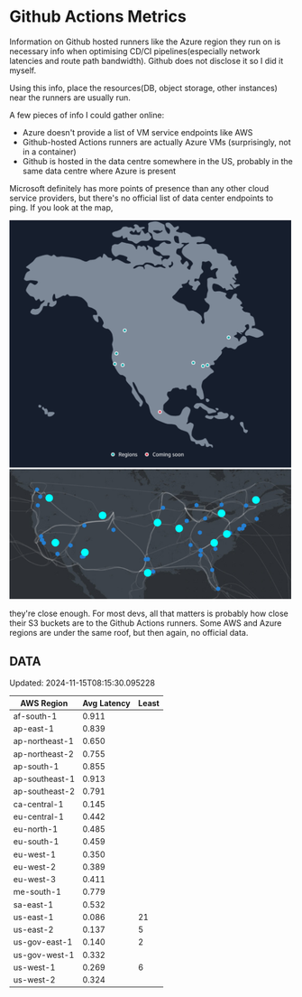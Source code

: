 # Github Actions Metrics
Information on Github hosted runners like the Azure region they run on is
necessary info when optimising CD/CI pipelines(especially network latencies and
route path bandwidth). Github does not disclose it so I did it myself.

Using this info, place the resources(DB, object storage, other instances) near
the runners are usually run.

A few pieces of info I could gather online:

- Azure doesn't provide a list of VM service endpoints like AWS
- Github-hosted Actions runners are actually Azure VMs (surprisingly, not in a
  container)
- Github is hosted in the data centre somewhere in the US, probably in the same
  data centre where Azure is present

Microsoft definitely has more points of presence than any other cloud service
providers, but there's no official list of data center endpoints to ping. If you
look at the map,

<a href="https://aws.amazon.com/about-aws/global-infrastructure/regions_az/">
<img src="image.png" style="width: 500px;">
</a>
<a href="https://datacenters.microsoft.com/globe/explore">
<img src="image-1.png" style="width: 500px;">
</a>

they're close enough. For most devs, all that matters is probably how close
their S3 buckets are to the Github Actions runners. Some AWS and Azure regions
are under the same roof, but then again, no official data.

## DATA
Updated: 2024-11-15T08:15:30.095228

| AWS Region | Avg Latency | Least |
| - | - | - |
| af-south-1 | 0.911 |  |
| ap-east-1 | 0.839 |  |
| ap-northeast-1 | 0.650 |  |
| ap-northeast-2 | 0.755 |  |
| ap-south-1 | 0.855 |  |
| ap-southeast-1 | 0.913 |  |
| ap-southeast-2 | 0.791 |  |
| ca-central-1 | 0.145 |  |
| eu-central-1 | 0.442 |  |
| eu-north-1 | 0.485 |  |
| eu-south-1 | 0.459 |  |
| eu-west-1 | 0.350 |  |
| eu-west-2 | 0.389 |  |
| eu-west-3 | 0.411 |  |
| me-south-1 | 0.779 |  |
| sa-east-1 | 0.532 |  |
| us-east-1 | 0.086 | 21 |
| us-east-2 | 0.137 | 5 |
| us-gov-east-1 | 0.140 | 2 |
| us-gov-west-1 | 0.332 |  |
| us-west-1 | 0.269 | 6 |
| us-west-2 | 0.324 |  |

